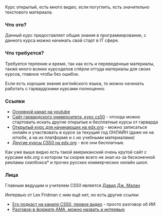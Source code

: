 Курс открытый, есть много видео, если погуглить, есть значительно текстового материала.

### Что это? 

Данный курс предоставляет общие знания в программировании, с данного курса можно начинать свой старт в IT сфере. 

### Что требуется?

Требуется терпение и время, так как есть и переведенные материалы, также много всяких курсоделов спёрли оттуда материалы для своих курсов, главное чтобы без ошибок.

Если есть хорошие знания английского языка, то можно начинать работать с гарвардскими курсами полноценно.

### Ссылки

- [Основной канал на youtube](https://www.youtube.com/@cs50/videos)
- [Сайт гарвардского университета, курс cs50](https://pll.harvard.edu/course/cs50-introduction-computer-science?delta=0) - отсюда можно стартовать искать другие открытые и бесплатные курсы от гарварда
- [Открытый курс для начинающих на edx.org](https://www.edx.org/course/introduction-computer-science-harvardx-cs50x) - можно записаться онлайн и участвовать в курсе за текущий год ОНЛАЙН (даже не на ютюбе, а на их платформе и с их учебными материалами)
- [Другие курсы CS50 на edx.org](https://www.edx.org/cs50) - все они бесплатные.

Как уже выше видно есть такой американский очень крутой сайт с курсами edx.org о котором ты скорее всего не знал из-за бесконечной рекламы скилбокса* и прочих русских коммерческих онлайн школ.

### Лица

Главным ведущим и учителем CS50 является [Дэвид Дж. Малан](https://ru.wikipedia.org/wiki/%D0%9C%D0%B0%D0%BB%D0%B0%D0%BD,_%D0%94%D1%8D%D0%B2%D0%B8%D0%B4)

Интервью от Lex Fridman с ним ещё нет, но есть другие ссылки

- [Его подкаст на канале CS50, первое видео](https://www.youtube.com/watch?v=zb6Jt3fVpmc) - просто разговор об ИИ
- [Разговор в формате АМА, можно назвать и интервью](https://www.youtube.com/watch?v=g-DLNK1yaL4)

